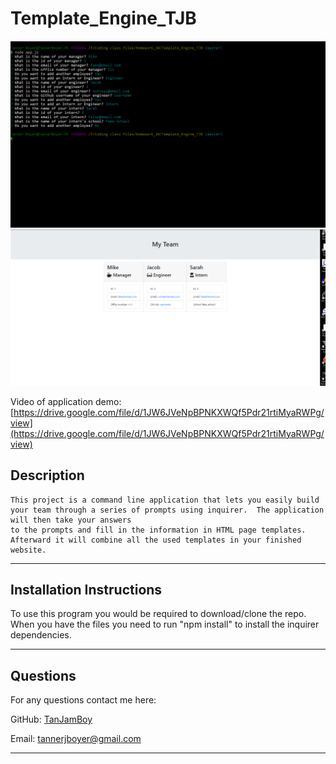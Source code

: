 # Template_Engine_TJB

![screenshot of command line](pics/Capture1.PNG)
![screenshot of website](pics/Capture2.PNG)

Video of application demo: [https://drive.google.com/file/d/1JW6JVeNpBPNKXWQf5Pdr21rtiMyaRWPg/view](https://drive.google.com/file/d/1JW6JVeNpBPNKXWQf5Pdr21rtiMyaRWPg/view)

## Description
```
This project is a command line application that lets you easily build your team through a series of prompts using inquirer.  The application will then take your answers
to the prompts and fill in the information in HTML page templates.  Afterward it will combine all the used templates in your finished website.
```

---
## Installation Instructions
To use this program you would be required to download/clone the repo.  When you have the files you need to run "npm install" to install the inquirer dependencies.

---
## Questions
For any questions contact me here:

GitHub: [TanJamBoy](https://github.com/TanJamBoy)

Email: [tannerjboyer@gmail.com](tannerjboyer@gmail.com)

---